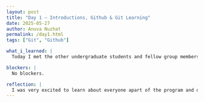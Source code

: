 ```yaml
--- 
layout: post
title: "Day 1 – Introductions, Github & Git Learning"
date: 2025-05-27
author: Anuva Nuzhat
permalink: /day1.html
tags: ["Git", "Github"]

what_i_learned: |
  Today I met the other undergraduate students and fellow group members for my research project. We did some fun activities to get to know each other and prep for next week in person. We played a networking bingo, took a placement test for our python skills which I felt confident on, and had a refresh on Github and Git skills. At the end we began working on our websites.

blockers: |
  No blockers.

reflection: |
  I was very excited to learn about everyone apart of the program and delve deeper into what this summer will entail for me. Starting on the website itself was super exciting as well!
---
```


